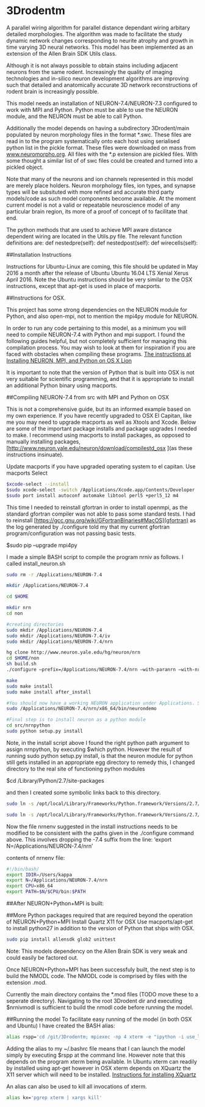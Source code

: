 3Drodentm
=========

A parallel wiring algorithm for parallel distance dependant wiring arbitary detailed morphologies. The algorithm was made to facilitate the study dynamic network changes corresponding to neurite atrophy and growth in time varying 3D neural networks. This model has been implemented as an extension of the Allen Brain SDK Utils class.

Although it is not always possible to obtain stains including adjacent neurons from the same rodent. Increasingly the quality of imaging technologies and in-silico neuron development algorithms are improving such that detailed and anatomically accurate 3D network reconstructions of rodent brain is increasingly possible.

This model needs an installation of NEURON-7.4/NEURON-7.3 configured to work with MPI and Python. Python must be able to use the NEURON module, and the NEURON must be able to call Python.

Additionally the model depends on having a subdirectory 3Drodent/main populated by neuron morphology files in the format *.swc. These files are read in to the program systematically onto each host using serialised python list in the pickle format. These files were downloaded on mass from www.neuromorpho.org. All files with the *.p extension are pickled files. With some thought a similar list of of swc files could be created and turned into a pickled object.

Note that many of the neurons and ion channels represented in this model are merely place holders. Neuron morphology files, ion types, and synapse types will be subsituted with more refined and accurate third party models/code as such model components become available. At the moment current model is not a valid or repeatable neuroscience model of any particular brain region, its more of a proof of concept of to facilitate that end.

The python methods that are used to achieve MPI aware distance dependent wiring are located in the Utils.py file. The relevant function definitions are:
def nestedpre(self):
def nestedpost(self):
def wirecells(self):

##Installation Instructions 

Instructions for Ubuntu-Linux are coming, this file should be updated in May 2016 a month after the release of Ubuntu Ubuntu 16.04 LTS Xenial Xerus April 2016. Note the Ubuntu instructions should be very similar to the OSX instructions, except that apt-get is used in place of macports.

##Instructions for OSX.

This project has some strong dependencies on the NEURON module for Python, and also open-mpi, not to mention the mpi4py module for NEURON.

In order to run any code pertaining to this model, as a minimum you will need to compile NEURON-7.4 with Python and mpi support. I found the following guides helpful, but not completely sufficient 
for managing this compilation process. You may wish to look at them for inspiration if you are faced with obstacles when compiling these programs.
[The instructions at](https://www.neuron.yale.edu/neuron/download/compilestd_osx#openmpi)
[Installing NEURON, MPI, and Python on OS X Lion](https://sphericalcow.wordpress.com/2012/09/02/installing-neuron-mpi-and-python-on-os-x-lion/
)

It is important to note that the version of Python that is built into OSX is not very suitable for scientific programming, and that it is appropriate to install an additional Python binary using macports.

##Compiling NEURON-7.4 from src with MPI and Python on OSX 

This is not a comprehensive guide, but its an informed example based on my own experience. If you have recently upgraded to OSX El Capitan, like me you may need to upgrade macports as well as Xtools and Xcode. Below are some of the important package installs and package upgrades I needed to make. I recommend using macports to install packages, as opposed to manually installing packages, [http://www.neuron.yale.edu/neuron/download/compilestd_osx
](as these instructions insinuate).

Update macports if you have upgraded operating system to el capitan.
Use macports Select
```sh
$xcode-select --install
$sudo xcode-select -switch /Applications/Xcode.app/Contents/Developer
$sudo port install autoconf automake libtool perl5 +perl5_12 m4
```

This time I needed to reinstall gfortran in order to install openmpi, as the standard gfortran compiler was not able to pass some standard tests. I had to reinstall [https://gcc.gnu.org/wiki/GFortranBinaries#MacOS](gfortran) as the log generated by ./configure told my that my current gfortran program/configuration was not passing basic tests.

$sudo pip –upgrade mpi4py

I made a simple BASH script to compile the program nrniv as follows. I called install_neuron.sh
```sh
sudo rm -r /Applications/NEURON-7.4

mkdir /Applications/NEURON-7.4

cd $HOME

mkdir nrn
cd non

#creating directories
sudo mkdir /Applications/NEURON-7.4
sudo mkdir /Applications/NEURON-7.4/iv
sudo mkdir /Applications/NEURON-7.4/nrn

hg clone http://www.neuron.yale.edu/hg/neuron/nrn
cd $HOME/non
sh build.sh
./configure –prefix=/Applications/NEURON-7.4/nrn –with-paranrn –with-nrnpython=/opt/local/bin/python –host=x86_64-apple-darwin15.2.0 –build=x86_64-apple-darwin15.2.0 –without-iv

make
sudo make install
sudo make install after_install

#You should now have a working NEURON application under Applications. Small test;
sudo /Applications/NEURON-7.4/nrn/x86_64/bin/neurondemo

#Final step is to install neuron as a python module
cd src/nrnpython
sudo python setup.py install
```
Note, in the install script above I found the right python path argument to assign nrnpython, by executing $which python. However the result of running sudo python setup.py install, is that the neuron module for python still gets installed in an appropriate egg directory to remedy this, I changed directory to the real site of functioning python modules

$cd /Library/Python/2.7/site-packages

and then I created some symbolic links back to this directory.
```sh
sudo ln -s /opt/local/Library/Frameworks/Python.framework/Versions/2.7/lib/python2.7/site-packages/NEURON-7.4-py2.7.egg-info .

sudo ln -s /opt/local/Library/Frameworks/Python.framework/Versions/2.7/lib/python2.7/site-packages/neuron/ .
```
Now the file nrnenv suggested in the install instructions needs to be modified to be consistent with the paths given in the ./configure  command above. This involves dropping the -7.4 suffix from the line: ‘export N=/Applications/NEURON-7.4/nrn’

contents of nrnenv file:

```sh
#!/bin/bash/
export IDIR=/Users/kappa
export N=/Applications/NEURON-7.4/nrn
export CPU=x86_64
export PATH=$N/$CPU/bin:$PATH
```

##After NEURON+Python+MPI is built:

##More Python packages required that are required beyond the operation of NEURON+Python+MPI 
Install Quartz X11 for OSX
Use macports/apt-get to install python27 in addition to the version of Python that ships with OSX.

```sh
sudo pip install allensdk glob2 unittest
```
Note: This models dependency on the Allen Brain SDK is very weak and could easily be factored out.

Once NEURON+Python+MPI has been successfuly built, the next step is to build the NMODL code. The NMODL code is comprised by files with the extension .mod.

Currently the main directory contains the *.mod files (TODO move these to a seperate directory). Navigating to the root 3Drodent dir and executing 
$nrnivmodl 
is sufficient to build the nmodl code before running the model.

##Running the model
To facilitate easy running of the model  (in both OSX and Ubuntu) I have created the BASH alias:
```sh
alias rspp='cd /git/3Drodentm; mpiexec -np 4 xterm -e "ipython -i use_local_files.py"'

```
Adding the alias to my ~/.bashrc file means that I can launch the model simply by executing $rspp at the command line.
However note that this depends on the program xterm being available. In Ubuntu xterm can readily by installed using apt-get however in OSX xterm depends on XQuartz the X11 server which will need to be installed. [Instructions for installing XQuartz](https://www.neuron.yale.edu/neuron/download/compilestd_osx)

An alias can also be used to kill all invocations of xterm.
```sh
alias kx='pgrep xterm | xargs kill'
```
